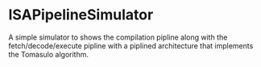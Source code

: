 # ISAPipelineSimulator
A simple simulator to shows the compilation pipline along with the fetch/decode/execute pipline with a piplined architecture that implements the Tomasulo algorithm.
